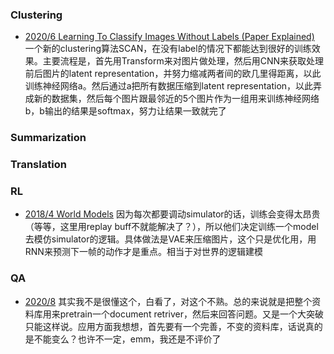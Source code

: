 ### Clustering

* [2020/6 Learning To Classify Images Without Labels (Paper Explained)](https://www.youtube.com/watch?v=hQEnzdLkPj4&ab_channel=YannicKilcher) 一个新的clustering算法SCAN，在没有label的情况下都能达到很好的训练效果。主要流程是，首先用Transform来对图片做处理，然后用CNN来获取处理前后图片的latent representation，并努力缩减两者间的欧几里得距离，以此训练神经网络a。然后通过a把所有数据压缩到latent representation，以此弄成新的数据集，然后每个图片跟最邻近的5个图片作为一组用来训练神经网络b，b输出的结果是softmax，努力让结果一致就完了

### Summarization


### Translation

### RL

* [2018/4 World Models](https://www.youtube.com/watch?v=dPsXxLyqpfs&ab_channel=YannicKilcher) 因为每次都要调动simulator的话，训练会变得太昂贵（等等，这里用replay buff不就能解决了？），所以他们决定训练一个model去模仿simulator的逻辑。具体做法是VAE来压缩图片，这个只是优化用，用RNN来预测下一帧的动作才是重点。相当于对世界的逻辑建模

### QA

* [2020/8](https://www.youtube.com/watch?v=lj-LGrnh1oU&ab_channel=YannicKilcher) 其实我不是很懂这个，白看了，对这个不熟。总的来说就是把整个资料库用来pretrain一个document retriver，然后来回答问题。又是一个大突破只能这样说。应用方面我想想，首先要有一个完善，不变的资料库，话说真的是不能变么？也许不一定，emm，我还是不评价了
